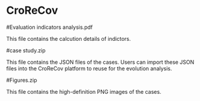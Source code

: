 # CroReCov


#Evaluation indicators analysis.pdf

This file contains the calcution details of indictors.

#case study.zip

This file contains the JSON files of the cases. Users can import these JSON files into the CroReCov platform to reuse for the evolution analysis.


#Figures.zip

This file contains the high-definition PNG images of the cases. 
